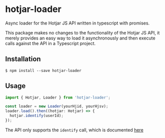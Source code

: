 # hotjar-loader

Async loader for the Hotjar JS API written in typescript with promises.

This package makes no changes to the functionality of the Hotjar JS API, it merely provides an easy way to load it asynchronously and then execute calls against the API in a Typescript project.

## Installation

```
$ npm install --save hotjar-loader
```

## Usage

```typescript
import { Hotjar, Loader } from 'hotjar-loader';

const loader = new Loader(yourHjid, yourHjsv);
loader.load().then((hotjar: Hotjar) => {
  hotjar.identify(userId);
});
```

The API only supports the `identify` call, which is documented [here](https://help.hotjar.com/hc/en-us/articles/360033640653)

